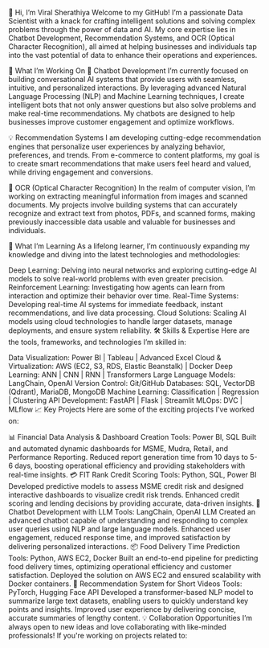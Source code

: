 👋 Hi, I’m Viral Sherathiya
Welcome to my GitHub! I’m a passionate Data Scientist with a knack for crafting intelligent solutions and solving complex problems through the power of data and AI. My core expertise lies in Chatbot Development, Recommendation Systems, and OCR (Optical Character Recognition), all aimed at helping businesses and individuals tap into the vast potential of data to enhance their operations and experiences.

🚀 What I’m Working On
🤖 Chatbot Development
I’m currently focused on building conversational AI systems that provide users with seamless, intuitive, and personalized interactions. By leveraging advanced Natural Language Processing (NLP) and Machine Learning techniques, I create intelligent bots that not only answer questions but also solve problems and make real-time recommendations. My chatbots are designed to help businesses improve customer engagement and optimize workflows.

💡 Recommendation Systems
I am developing cutting-edge recommendation engines that personalize user experiences by analyzing behavior, preferences, and trends. From e-commerce to content platforms, my goal is to create smart recommendations that make users feel heard and valued, while driving engagement and conversions.

📝 OCR (Optical Character Recognition)
In the realm of computer vision, I’m working on extracting meaningful information from images and scanned documents. My projects involve building systems that can accurately recognize and extract text from photos, PDFs, and scanned forms, making previously inaccessible data usable and valuable for businesses and individuals.

🌱 What I’m Learning
As a lifelong learner, I’m continuously expanding my knowledge and diving into the latest technologies and methodologies:

Deep Learning: Delving into neural networks and exploring cutting-edge AI models to solve real-world problems with even greater precision.
Reinforcement Learning: Investigating how agents can learn from interaction and optimize their behavior over time.
Real-Time Systems: Developing real-time AI systems for immediate feedback, instant recommendations, and live data processing.
Cloud Solutions: Scaling AI models using cloud technologies to handle larger datasets, manage deployments, and ensure system reliability.
🛠️ Skills & Expertise
Here are the tools, frameworks, and technologies I’m skilled in:

Data Visualization: Power BI | Tableau | Advanced Excel
Cloud & Virtualization: AWS (EC2, S3, RDS, Elastic Beanstalk) | Docker
Deep Learning: ANN | CNN | RNN | Transformers
Large Language Models: LangChain, OpenAI
Version Control: Git/GitHub
Databases: SQL, VectorDB (Qdrant), MariaDB, MongoDB
Machine Learning: Classification | Regression | Clustering
API Development: FastAPI | Flask | Streamlit
MLOps: DVC | MLflow
📈 Key Projects
Here are some of the exciting projects I've worked on:

📊 Financial Data Analysis & Dashboard Creation
Tools: Power BI, SQL
Built and automated dynamic dashboards for MSME, Mudra, Retail, and Performance Reporting.
Reduced report generation time from 10 days to 5-6 days, boosting operational efficiency and providing stakeholders with real-time insights.
💳 FIT Rank Credit Scoring
Tools: Python, SQL, Power BI
Developed predictive models to assess MSME credit risk and designed interactive dashboards to visualize credit risk trends.
Enhanced credit scoring and lending decisions by providing accurate, data-driven insights.
🤖 Chatbot Development with LLM
Tools: LangChain, OpenAI LLM
Created an advanced chatbot capable of understanding and responding to complex user queries using NLP and large language models.
Enhanced user engagement, reduced response time, and improved satisfaction by delivering personalized interactions.
📦 Food Delivery Time Prediction
Tools: Python, AWS EC2, Docker
Built an end-to-end pipeline for predicting food delivery times, optimizing operational efficiency and customer satisfaction.
Deployed the solution on AWS EC2 and ensured scalability with Docker containers.
🎥 Recommendation System for Short Videos
Tools: PyTorch, Hugging Face API
Developed a transformer-based NLP model to summarize large text datasets, enabling users to quickly understand key points and insights.
Improved user experience by delivering concise, accurate summaries of lengthy content.
💡 Collaboration Opportunities
I’m always open to new ideas and love collaborating with like-minded professionals! If you're working on projects related to:
